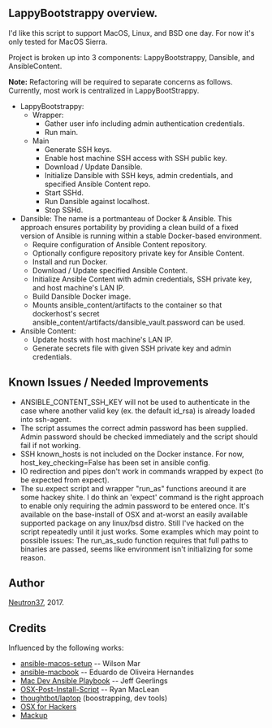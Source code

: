 ## LappyBootstrappy overview.

I'd like this script to support MacOS, Linux, and BSD one day. For now it's only tested for MacOS Sierra.

Project is broken up into 3 components: LappyBootstrappy, Dansible, and AnsibleContent.

**Note:** Refactoring will be required to separate concerns as follows. Currently, most work is centralized in LappyBootStrappy.

* LappyBootstrappy:
  * Wrapper:
    * Gather user info including admin authentication credentials.
    * Run main.
  * Main
    * Generate SSH keys.
    * Enable host machine SSH access with SSH public key.
    * Download / Update Dansible.
    * Initialize Dansible with SSH keys, admin credentials, and specified Ansible Content repo.
    * Start SSHd.
    * Run Dansible against localhost.
    * Stop SSHd.
* Dansible: The name is a portmanteau of Docker & Ansible. This approach ensures portability by providing a clean build of a fixed version of Ansible is running within a stable Docker-based environment.
  * Require configuration of Ansible Content repository.
  * Optionally configure repository private key for Ansible Content.
  * Install and run Docker.
  * Download / Update specified Ansible Content.
  * Initialize Ansible Content with admin credentials, SSH private key, and host machine's LAN IP.
  * Build Dansible Docker image.
  * Mounts ansible_content/artifacts to the container so that dockerhost's secret ansible_content/artifacts/dansible_vault.password can be used.
* Ansible Content:
  * Update hosts with host machine's LAN IP.
  * Generate secrets file with given SSH private key and admin credentials.

## Known Issues / Needed Improvements

* ANSIBLE_CONTENT_SSH_KEY will not be used to authenticate in the case where another valid key (ex. the default id_rsa) is already loaded into ssh-agent.
* The script assumes the correct admin password has been supplied. Admin password should be checked immediately and the script should fail if not working.
* SSH known_hosts is not included on the Docker instance. For now, host_key_checking=False has been set in ansible config.
* IO redirection and pipes don't work in commands wrapped by expect (to be expected from expect).
* The su.expect script and wrapper "run_as" functions areound it are some hackey shite. I do think an 'expect' command is the right approach to enable only requiring the admin password to be entered once. It's available on the base-install of OSX and at-worst an easily available supported package on any linux/bsd distro. Still I've hacked on the script repeatedly until it just works. Some examples which may point to possible issues: The run_as_sudo function requires that full paths to binaries are passed, seems like environment isn't initializing for some reason.

## Author

[Neutron37](http://neutron37.com), 2017.

## Credits

Influenced by the following works:

* [ansible-macos-setup](wilsonmar/ansible-macos-setup) -- Wilson Mar
* [ansible-macbook](https://github.com/eduardodeoh/ansible-macbook]) -- Eduardo de Oliveira Hernandes
* [Mac Dev Ansible Playbook](https://github.com/geerlingguy/mac-dev-playbook) -- Jeff Geerlings
* [OSX-Post-Install-Script](https://github.com/ryanmaclean/OSX-Post-Install-Script) -- Ryan MacLean
* [thoughtbot/laptop](https://github.com/thoughtbot/laptop) (boostrapping, dev tools)
* [OSX for Hackers](https://gist.github.com/MatthewMueller/e22d9840f9ea2fee4716)
* [Mackup](https://github.com/lra/mackup)